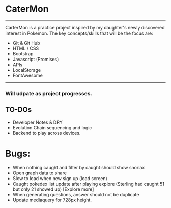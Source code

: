 # CaterMon

---

CarterMon is a practice project inspired by my daughter's newly discovered interest in Pokemon. The key concepts/skills that will be the focus are:

- Git & Git Hub
- HTML / CSS
- Bootstrap
- Javascript (Promises)
- APIs
- LocalStorage
- FontAwesome

---

### Will udpate as project progresses.

## TO-DOs

- Developer Notes & DRY
- Evolution Chain sequencing and logic
- Backend to play across devices.

# Bugs:

- When nothing caught and filter by caught should show snorlax
- Open graph data to share
- Slow to load when new sign up (load screen)
- Caught pokedex list update after playing explore (Sterling had caught 51 but only 21 showed up) [Explore more]
- When generating questions, answer should not be duplicate
- Update mediaquery for 728px height.
